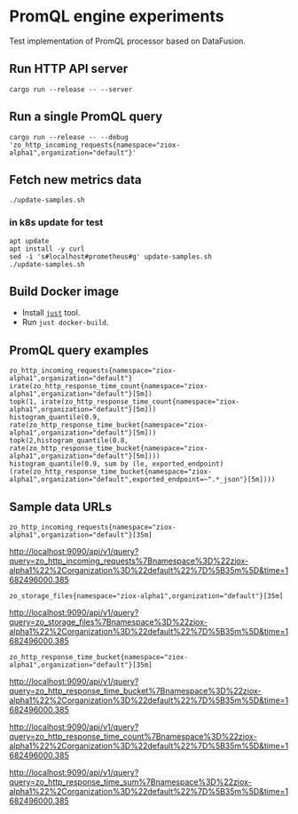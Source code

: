 # PromQL engine experiments

Test implementation of PromQL processor based on DataFusion.

## Run HTTP API server

```shell
cargo run --release -- --server
```

## Run a single PromQL query

```shell
cargo run --release -- --debug 'zo_http_incoming_requests{namespace="ziox-alpha1",organization="default"}'
```

## Fetch new metrics data

```shell
./update-samples.sh
```

### in k8s update for test

```shell
apt update
apt install -y curl
sed -i 's#localhost#prometheus#g' update-samples.sh
./update-samples.sh
```

## Build Docker image

- Install [`just`](https://github.com/casey/just) tool.
- Run `just docker-build`.

## PromQL query examples

```promql
zo_http_incoming_requests{namespace="ziox-alpha1",organization="default"}
irate(zo_http_response_time_count{namespace="ziox-alpha1",organization="default"}[5m])
topk(1, irate(zo_http_response_time_count{namespace="ziox-alpha1",organization="default"}[5m]))
histogram_quantile(0.9, rate(zo_http_response_time_bucket{namespace="ziox-alpha1",organization="default"}[5m]))
topk(2,histogram_quantile(0.8, rate(zo_http_response_time_bucket{namespace="ziox-alpha1",organization="default"}[5m])))
histogram_quantile(0.9, sum by (le, exported_endpoint) (rate(zo_http_response_time_bucket{namespace="ziox-alpha1",organization="default",exported_endpoint=~".*_json"}[5m])))
```

## Sample data URLs

```promql
zo_http_incoming_requests{namespace="ziox-alpha1",organization="default"}[35m]
```

<http://localhost:9090/api/v1/query?query=zo_http_incoming_requests%7Bnamespace%3D%22ziox-alpha1%22%2Corganization%3D%22default%22%7D%5B35m%5D&time=1682496000.385>

```promql
zo_storage_files{namespace="ziox-alpha1",organization="default"}[35m]
```

<http://localhost:9090/api/v1/query?query=zo_storage_files%7Bnamespace%3D%22ziox-alpha1%22%2Corganization%3D%22default%22%7D%5B35m%5D&time=1682496000.385>

```promql
zo_http_response_time_bucket{namespace="ziox-alpha1",organization="default"}[35m]
```

<http://localhost:9090/api/v1/query?query=zo_http_response_time_bucket%7Bnamespace%3D%22ziox-alpha1%22%2Corganization%3D%22default%22%7D%5B35m%5D&time=1682496000.385>

<http://localhost:9090/api/v1/query?query=zo_http_response_time_count%7Bnamespace%3D%22ziox-alpha1%22%2Corganization%3D%22default%22%7D%5B35m%5D&time=1682496000.385>

<http://localhost:9090/api/v1/query?query=zo_http_response_time_sum%7Bnamespace%3D%22ziox-alpha1%22%2Corganization%3D%22default%22%7D%5B35m%5D&time=1682496000.385>
